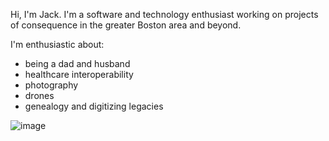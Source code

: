Hi, I'm Jack. I'm a software and technology enthusiast working on projects of consequence in the greater Boston area and beyond.

I'm enthusiastic about:
* being a dad and husband
* healthcare interoperability
* photography
* drones
* genealogy and digitizing legacies

![image](https://user-images.githubusercontent.com/7285/109972372-34baf000-7cc5-11eb-8f75-5ce423e885aa.png)
